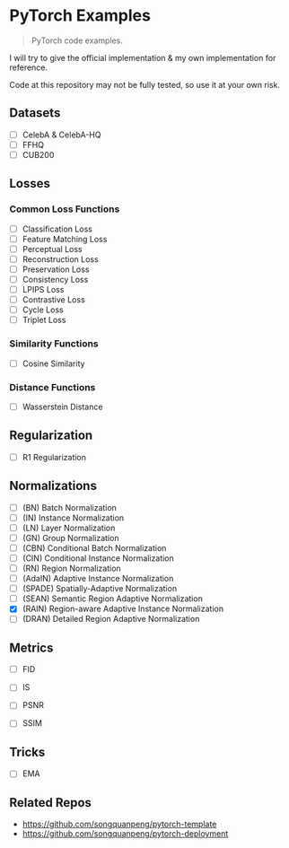 # PyTorch Examples

> PyTorch code examples.

I will try to give the official implementation & my own implementation for reference. 

Code at this repository may not be fully tested, so use it at your own risk.

## Datasets
+ [ ] CelebA & CelebA-HQ
+ [ ] FFHQ
+ [ ] CUB200

## Losses
### Common Loss Functions
+ [ ] Classification Loss
+ [ ] Feature Matching Loss
+ [ ] Perceptual Loss
+ [ ] Reconstruction Loss
+ [ ] Preservation Loss
+ [ ] Consistency Loss
+ [ ] LPIPS Loss
+ [ ] Contrastive Loss
+ [ ] Cycle Loss
+ [ ] Triplet Loss

### Similarity Functions
+ [ ] Cosine Similarity

### Distance Functions
+ [ ] Wasserstein Distance

## Regularization
+ [ ] R1 Regularization

## Normalizations
+ [ ] (BN) Batch Normalization
+ [ ] (IN) Instance Normalization
+ [ ] (LN) Layer Normalization
+ [ ] (GN) Group Normalization
+ [ ] (CBN) Conditional Batch Normalization
+ [ ] (CIN) Conditional Instance Normalization
+ [ ] (RN) Region Normalization
+ [ ] (AdaIN) Adaptive Instance Normalization
+ [ ] (SPADE) Spatially-Adaptive Normalization
+ [ ] (SEAN) Semantic Region Adaptive Normalization
+ [x] (RAIN) Region-aware Adaptive Instance Normalization
+ [ ] (DRAN) Detailed Region Adaptive Normalization

## Metrics
+ [ ] FID
+ [ ] IS
+ [ ] PSNR
+ [ ] SSIM


## Tricks
+ [ ] EMA

## Related Repos
+ https://github.com/songquanpeng/pytorch-template
+ https://github.com/songquanpeng/pytorch-deployment